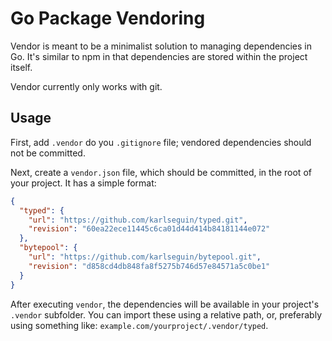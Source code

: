 # Go Package Vendoring

Vendor is meant to be a minimalist solution to managing dependencies in Go. It's similar to npm in that dependencies are stored within the project itself.

Vendor currently only works with git.

## Usage
First, add `.vendor` do you `.gitignore` file; vendored dependencies should not be committed.

Next, create a `vendor.json` file, which should be committed, in the root of your project. It has a simple format:

```json
{
  "typed": {
    "url": "https://github.com/karlseguin/typed.git",
    "revision": "60ea22ece11445c6ca01d44d414b84181144e072"
  },
  "bytepool": {
    "url": "https://github.com/karlseguin/bytepool.git",
    "revision": "d858cd4db848fa8f5275b746d57e84571a5c0be1"
  }
}
```

After executing `vendor`, the dependencies will be available in your project's `.vendor` subfolder. You can import these using a relative path, or, preferably using something like: `example.com/yourproject/.vendor/typed`.

